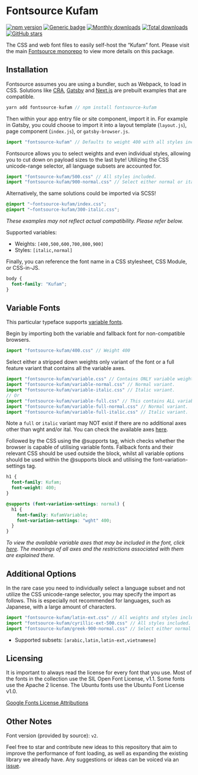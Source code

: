 # Fontsource Kufam

[![npm version](https://badge.fury.io/js/fontsource-kufam.svg)](https://www.npmjs.com/package/fontsource-kufam) [![Generic badge](https://img.shields.io/badge/fontsource-passing-brightgreen)](https://github.com/fontsource/fontsource) [![Monthly downloads](https://badgen.net/npm/dm/fontsource-kufam)](https://github.com/fontsource/fontsource) [![Total downloads](https://badgen.net/npm/dt/fontsource-kufam)](https://github.com/fontsource/fontsource) [![GitHub stars](https://img.shields.io/github/stars/DecliningLotus/fontsource.svg?style=social&label=Star)](https://github.com/fontsource/fontsource/stargazers)

The CSS and web font files to easily self-host the “Kufam” font. Please visit the main [Fontsource monorepo](https://github.com/fontsource/fontsource) to view more details on this package.

## Installation

Fontsource assumes you are using a bundler, such as Webpack, to load in CSS. Solutions like [CRA](https://create-react-app.dev/), [Gatsby](https://www.gatsbyjs.org/) and [Next.js](https://nextjs.org/) are prebuilt examples that are compatible.

```javascript
yarn add fontsource-kufam // npm install fontsource-kufam
```

Then within your app entry file or site component, import it in. For example in Gatsby, you could choose to import it into a layout template (`layout.js`), page component (`index.js`), or `gatsby-browser.js`.

```javascript
import "fontsource-kufam" // Defaults to weight 400 with all styles included.
```

Fontsource allows you to select weights and even individual styles, allowing you to cut down on payload sizes to the last byte! Utilizing the CSS unicode-range selector, all language subsets are accounted for.

```javascript
import "fontsource-kufam/500.css" // All styles included.
import "fontsource-kufam/900-normal.css" // Select either normal or italic.
```

Alternatively, the same solutions could be imported via SCSS!

```scss
@import "~fontsource-kufam/index.css";
@import "~fontsource-kufam/300-italic.css";
```

_These examples may not reflect actual compatibility. Please refer below._

Supported variables:

- Weights: `[400,500,600,700,800,900]`
- Styles: `[italic,normal]`

Finally, you can reference the font name in a CSS stylesheet, CSS Module, or CSS-in-JS.

```css
body {
  font-family: "Kufam";
}
```

## Variable Fonts

This particular typeface supports [variable fonts](https://developer.mozilla.org/en-US/docs/Web/CSS/CSS_Fonts/Variable_Fonts_Guide).

Begin by importing both the variable and fallback font for non-compatible browsers.

```js
import "fontsource-kufam/400.css" // Weight 400
```

Select either a stripped down weights only variant of the font or a full feature variant that contains all the variable axes.

```js
import "fontsource-kufam/variable.css" // Contains ONLY variable weights and no other axes. Both normal and italic.
import "fontsource-kufam/variable-normal.css" // Normal variant.
import "fontsource-kufam/variable-italic.css" // Italic variant.
// Or
import "fontsource-kufam/variable-full.css" // This contains ALL variable axes. Font files are larger. Both normal and italic.
import "fontsource-kufam/variable-full-normal.css" // Normal variant.
import "fontsource-kufam/variable-full-italic.css" // Italic variant.
```

Note a `full` or `italic` variant may NOT exist if there are no additional axes other than wght and/or ital. You can check the available axes [here](https://fonts.google.com/variablefonts).

Followed by the CSS using the @supports tag, which checks whether the browser is capable of utilising variable fonts. Fallback fonts and their relevant CSS should be used outside the block, whilst all variable options should be used within the @supports block and utilising the font-variation-settings tag.

```css
h1 {
  font-family: Kufam;
  font-weight: 400;
}

@supports (font-variation-settings: normal) {
  h1 {
    font-family: KufamVariable;
    font-variation-settings: "wght" 400;
  }
}
```

_To view the available variable axes that may be included in the font, click [here](https://fonts.google.com/variablefonts). The meanings of all axes and the restrictions associated with them are explained there._

## Additional Options

In the rare case you need to individually select a language subset and not utilize the CSS unicode-range selector, you may specify the import as follows. This is especially not recommended for languages, such as Japanese, with a large amount of characters.

```javascript
import "fontsource-kufam/latin-ext.css" // All weights and styles included.
import "fontsource-kufam/cyrillic-ext-500.css" // All styles included.
import "fontsource-kufam/greek-900-normal.css" // Select either normal or italic.
```

- Supported subsets: `[arabic,latin,latin-ext,vietnamese]`

## Licensing

It is important to always read the license for every font that you use.
Most of the fonts in the collection use the SIL Open Font License, v1.1. Some fonts use the Apache 2 license. The Ubuntu fonts use the Ubuntu Font License v1.0.

[Google Fonts License Attributions](https://fonts.google.com/attribution)

## Other Notes

Font version (provided by source): `v2`.

Feel free to star and contribute new ideas to this repository that aim to improve the performance of font loading, as well as expanding the existing library we already have. Any suggestions or ideas can be voiced via an [issue](https://github.com/fontsource/fontsource/issues).
